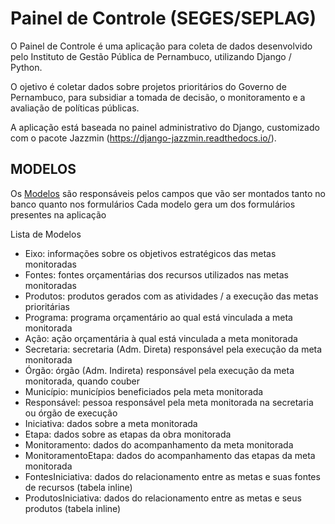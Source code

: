 # Painel de Controle (SEGES/SEPLAG)

O Painel de Controle é uma aplicação para coleta de dados desenvolvido pelo Instituto de Gestão Pública de Pernambuco, utilizando Django / Python. <br>

O ojetivo é coletar dados sobre projetos prioritários do Governo de Pernambuco, para subsidiar a tomada de decisão, o monitoramento e a avaliação de políticas públicas. <br>

A aplicação está baseada no painel administrativo do Django, customizado com o pacote Jazzmin (https://django-jazzmin.readthedocs.io/). 

## MODELOS
Os [Modelos](https://github.com/hugoavmedeiros/painel_de_controle/blob/main/appPainel/models.py) são responsáveis pelos campos que vão ser montados tanto no banco quanto nos formulários
Cada modelo gera um dos formulários presentes na aplicação</p>

Lista de Modelos
- Eixo: informações sobre os objetivos estratégicos das metas monitoradas
- Fontes: fontes orçamentárias dos recursos utilizados nas metas monitoradas
- Produtos: produtos gerados com as atividades / a execução das metas prioritárias
- Programa: programa orçamentário ao qual está vinculada a meta monitorada
- Ação: ação orçamentária à qual está vinculada a meta monitorada
- Secretaria: secretaria (Adm. Direta) responsável pela execução da meta monitorada
- Órgão: órgão (Adm. Indireta) responsável pela execução da meta monitorada, quando couber
- Município: municípios beneficiados pela meta monitorada
- Responsável: pessoa responsável pela meta monitorada na secretaria ou órgão de execução
- Iniciativa: dados sobre a meta monitorada
- Etapa: dados sobre as etapas da obra monitorada
- Monitoramento: dados do acompanhamento da meta monitorada
- MonitoramentoEtapa: dados do acompanhamento das etapas da meta monitorada
- FontesIniciativa: dados do relacionamento entre as metas e suas fontes de recursos (tabela inline)
- ProdutosIniciativa: dados do relacionamento entre as metas e seus produtos (tabela inline)
